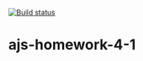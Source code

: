 [![Build status](https://ci.appveyor.com/api/projects/status/t35if0bnn9niunxx?svg=true)](https://ci.appveyor.com/project/Vestanu/ajs-homework-4-1)
# ajs-homework-4-1
